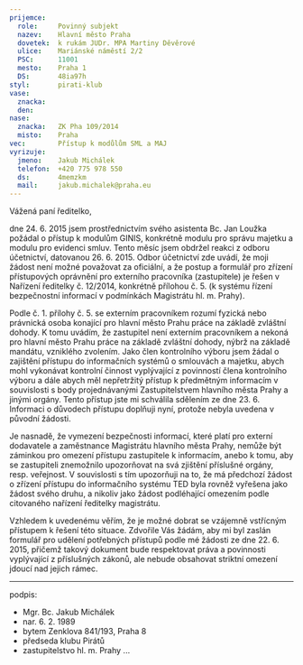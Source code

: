 ```yaml
---
prijemce: 
  role:     Povinný subjekt
  nazev:    Hlavní město Praha
  dovetek:  k rukám JUDr. MPA Martiny Děvěrové
  ulice:    Mariánské náměstí 2/2
  PSC:      11001
  mesto:    Praha 1
  DS:       48ia97h
styl:       pirati-klub
vase:
  znacka:   
  den:
nase:
  znacka:   ZK Pha 109/2014
  misto:    Praha
vec:        Přístup k modůlům SML a MAJ
vyrizuje:   
  jmeno:    Jakub Michálek
  telefon:  +420 775 978 550
  ds:       4memzkm
  mail:     jakub.michalek@praha.eu
---
```


Vážená paní ředitelko,

dne 24. 6. 2015 jsem prostřednictvím svého asistenta Bc. Jan Loužka požádal o přístup k modulům GINIS, konkrétně modulu pro správu majetku a modulu pro evidenci smluv. Tento měsíc jsem obdržel reakci z odboru účetnictví, datovanou 26. 6. 2015. Odbor účetnictví zde uvádí, že moji žádost není možné považovat za oficiální, a že postup a formulář pro zřízení přístupových oprávnění pro externího pracovníka (zastupitele) je řešen v Nařízení ředitelky č. 12/2014, konkrétně přílohou č. 5. (k systému řízení bezpečnostní informací v podmínkách Magistrátu hl. m. Prahy).

Podle č. 1. přílohy č. 5. se externím pracovníkem rozumí fyzická nebo právnická osoba konající pro hlavní město Prahu práce na základě zvláštní dohody. K tomu uvádím, že zastupitel není externím pracovníkem a nekoná pro hlavní město Prahu práce na základě zvláštní dohody, nýbrž na základě mandátu, vzniklého zvolením. Jako člen kontrolního výboru jsem žádal o zajištění přístupu do informačních systémů o smlouvách a majetku, abych mohl vykonávat kontrolní činnost vyplývající z povinností člena kontrolního výboru a dále abych měl nepřetržitý přístup k předmětným informacím v souvislosti s body projednávanými Zastupitelstvem hlavního města Prahy a jinými orgány. Tento přístup jste mi schválila sdělením ze dne 23. 6. Informaci o důvodech přístupu doplňuji nyní, protože nebyla uvedena v původní žádosti. 

Je nasnadě, že vymezení bezpečnosti informací, které platí pro externí dodavatele a zaměstnance Magistrátu hlavního města Prahy, nemůže být záminkou pro omezení přístupu zastupitele k informacím, anebo k tomu, aby se zastupiteli znemožnilo upozorňovat na svá zjištění příslušné orgány, resp. veřejnost. V souvislosti s tím upozorňuji na to, že má předchozí žádost o zřízení přístupu do informačního systému TED byla rovněž vyřešena jako žádost svého druhu, a nikoliv jako žádost podléhající omezením podle citovaného nařízení ředitelky magistrátu. 

Vzhledem k uvedenému věřím, že je možné dobrat se vzájemně vstřícným přístupem k řešení této situace. Zdvořile Vás žádám, aby mi byl zaslán formulář pro udělení potřebných přístupů podle mé žádosti ze dne 22. 6. 2015, přičemž takový dokument bude respektovat práva a povinnosti vyplývající z příslušných zákonů, ale nebude obsahovat striktní omezení jdoucí nad jejich rámec. 

---
podpis: 
  - Mgr. Bc. Jakub Michálek
  - nar. 6. 2. 1989
  - bytem Zenklova 841/193, Praha 8
  - předseda klubu Pirátů
  - zastupitelstvo hl. m. Prahy
...
